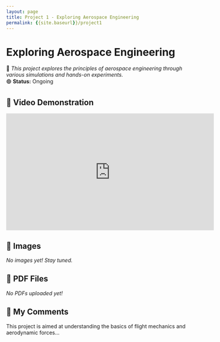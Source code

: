 ```yaml
---
layout: page 
title: Project 1 - Exploring Aerospace Engineering
permalink: {{site.baseurl}}/project1
---
```


# Exploring Aerospace Engineering  

📌 *This project explores the principles of aerospace engineering through various simulations and hands-on experiments.*  
🟢 **Status:** Ongoing  

## 🎥 Video Demonstration  
<iframe width="560" height="315" src="https://www.youtube.com/embed/69cmIAyp07Q" frameborder="0" allowfullscreen></iframe>  

## 📸 Images  
*No images yet! Stay tuned.*  

## 📄 PDF Files  
*No PDFs uploaded yet!*  

## 📝 My Comments  
This project is aimed at understanding the basics of flight mechanics and aerodynamic forces...